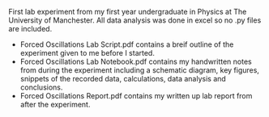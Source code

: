 First lab experiment from my first year undergraduate in Physics at The University of Manchester.
All data analysis was done in excel so no .py files are included.

* Forced Oscillations Lab Script.pdf contains a breif outline of the experiment given to me before I started.
* Forced Oscillations Lab Notebook.pdf contains my handwritten notes from during the experiment including a schematic diagram, key figures, snippets of the recorded data, calculations, data analysis and conclusions.
* Forced Oscillations Report.pdf contains my written up lab report from after the experiment.
